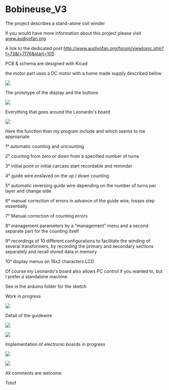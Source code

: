 Bobineuse_V3
============

The project describes a stand-alone coil winder

If you would have more information about this project please visit 
www.audiyofan.org

A link to the dedicated post 
http://www.audiyofan.org/forum/viewtopic.php?f=73&t=7176&start=105


PCB & schema are designed with Kicad

the motor part uses a DC motor with a home made supply described below

![](schematics/Moteur.gif)

The prototype of the display and the buttons

![](images/Facade_bobineuse_V3_montee.JPG)

Everything that goes around the Leonardo's board

![](schematics/Bobineuse_schema_petit.png)

Here the function than my program include and which seems to me appropriate

 1° automatic counting and uncounting
 
 2° counting from zero or down from a specified number of turns
 
 3° initial point or initial carcass start recordable and reminder 
 
 4° guide wire enslaved on the up / down counting
 
 5° automatic reversing guide wire depending on the number of turns per layer and change side
 
 6° manual correction of errors in advance of the guide wire, losses step essentially
 
 7° Manual correction of counting errors
 
 8° management parameters by a "management" menu and a second separate part for the counting itself
 
 9° recordings of 10 different configurations to facilitate the winding of several transformers,
    by recording the primary and secondary sections separately and recall stored data in memory
    
10° display menus on 16x2 characters LCD

Of course my Leonardo's board also allows PC control if you wanted to, but I prefer a
standalone machine

See in the arduino folder for the sketch

Work in progress

![](images/Reconstruction_bobineuse_V3_5.JPG)

Detail of the guidewire

![](images/Chariot_guide_fil_1.JPG)

![](images/Ecrou_guide_fil.JPG)

Implementation of electronic boards in progress

![](images/Implantation_carte_arduino_1.JPG)

![](images/Implantation_carte_arduino_2.JPG)


All comments are welcome

Totof
